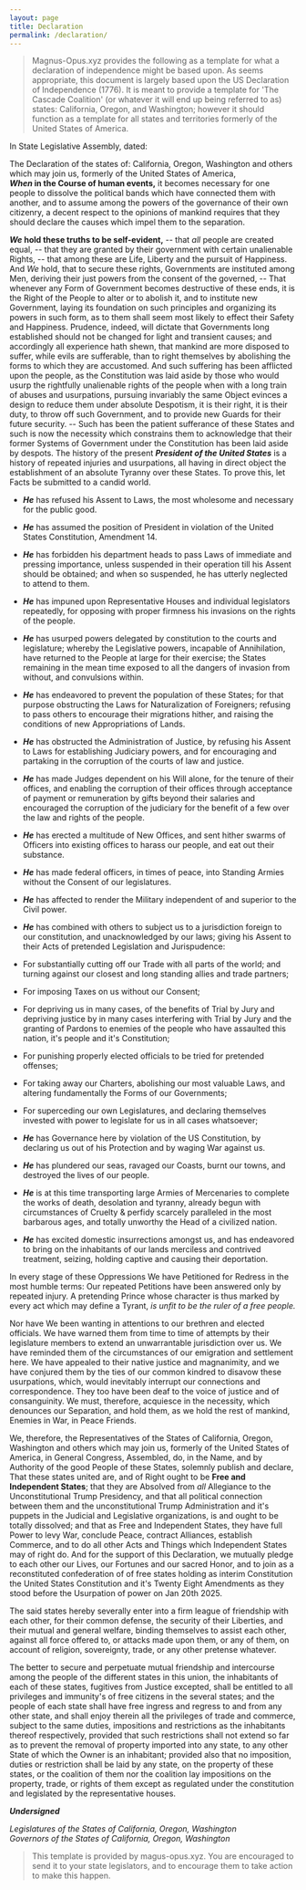 ```yaml
---
layout: page
title: Declaration
permalink: /declaration/
---
```


> Magnus-Opus.xyz provides the following as a template for what a declaration of independence might be based upon. As seems appropriate, this document is largely based upon the US Declaration of Independence (1776). It is meant to provide a template for 'The Cascade Coalition' (or whatever it will end up being referred to as) states: California, Oregon, and Washington; however it should function as a template for all states and territories formerly of the United States of America.

In State Legislative Assembly, dated:  

The Declaration of the states of: California, Oregon, Washington and others which may join us, formerly of the United States of America,  
**_When_ in the Course of human events,** it becomes necessary for one people to dissolve the political bands which have connected them with another, and to assume among the powers of the governance of their own citizenry, a decent respect to the opinions of mankind requires that they should declare the causes which impel them to the separation.

**_We_ hold these truths to be self-evident,** -- that _all_ people are created equal, -- that they are granted by their government with certain unalienable Rights, -- that among these are Life, Liberty and the pursuit of Happiness. And _We_ hold, that to secure these rights, Governments are instituted among Men, deriving their just powers from the consent of the governed, -- That whenever any Form of Government becomes destructive of these ends, it is the Right of the People to alter or to abolish it, and to institute new Government, laying its foundation on such principles and organizing its powers in such form, as to them shall seem most likely to effect their Safety and Happiness. Prudence, indeed, will dictate that Governments long established should not be changed for light and transient causes; and accordingly all experience hath shewn, that mankind are more disposed to suffer, while evils are sufferable, than to right themselves by abolishing the forms to which they are accustomed. And such suffering has been afflicted upon the people, as the Constitution was laid aside by those who would usurp the rightfully unalienable rights of the people when with a long train of abuses and usurpations, pursuing invariably the same Object evinces a design to reduce them under absolute Despotism, it is their right, it is their duty, to throw off such Government, and to provide new Guards for their future security. -- Such has been the patient sufferance of these States and such is now the necessity which constrains them to acknowledge that their former Systems of Government under the Constitution has been laid aside by despots. The history of the present ***President of the United States*** is a history of repeated injuries and usurpations, all having in direct object the establishment of an absolute Tyranny over these States. To prove this, let Facts be submitted to a candid world.

* ***He*** has refused his Assent to Laws, the most wholesome and necessary for the public good.

* ***He*** has assumed the position of President in violation of the United States Constitution, Amendment 14.

* ***He*** has forbidden his department heads to pass Laws of immediate and pressing importance, unless suspended in their operation till his Assent should be obtained; and when so suspended, he has utterly neglected to attend to them.

* ***He*** has impuned upon Representative Houses and individual legislators repeatedly, for opposing with proper firmness his invasions on the rights of the people.

* ***He*** has usurped powers delegated by constitution to the courts and legislature; whereby the Legislative powers, incapable of Annihilation, have returned to the People at large for their exercise; the States remaining in the mean time exposed to all the dangers of invasion from without, and convulsions within.

* ***He*** has endeavored to prevent the population of these States; for that purpose obstructing the Laws for Naturalization of Foreigners; refusing to pass others to encourage their migrations hither, and raising the conditions of new Appropriations of Lands.

* ***He*** has obstructed the Administration of Justice, by refusing his Assent to Laws for establishing Judiciary powers, and for encouraging and partaking in the corruption of the courts of law and justice.

* ***He*** has made Judges dependent on his Will alone, for the tenure of their offices, and enabling the corruption of their offices through acceptance of payment or remuneration by gifts beyond their salaries and encouraged the corruption of the judiciary for the benefit of a few over the law and rights of the people.

* ***He*** has erected a multitude of New Offices, and sent hither swarms of Officers into existing offices to harass our people, and eat out their substance.

* ***He*** has made federal officers, in times of peace, into Standing Armies without the Consent of our legislatures.

* ***He*** has affected to render the Military independent of and superior to the Civil power.

* ***He*** has combined with others to subject us to a jurisdiction foreign to our constitution, and unacknowledged by our laws; giving his Assent to their Acts of pretended Legislation and Jurispudence:

* For substantially cutting off our Trade with all parts of the world; and turning against our closest and long standing allies and trade partners;

* For imposing Taxes on us without our Consent;

* For depriving us in many cases, of the benefits of Trial by Jury and depriving justice by in many cases interfering with Trial by Jury and the granting of Pardons to enemies of the people who have assaulted this nation, it's people and it's Constitution;

* For punishing properly elected officials to be tried for pretended offenses;

* For taking away our Charters, abolishing our most valuable Laws, and altering fundamentally the Forms of our Governments;

* For superceding our own Legislatures, and declaring themselves invested with power to legislate for us in all cases whatsoever;

* ***He*** has Governance here by violation of the US Constitution, by declaring us out of his Protection and by waging War against us.

* ***He*** has plundered our seas, ravaged our Coasts, burnt our towns, and destroyed the lives of our people.

* ***He*** is at this time transporting large Armies of Mercenaries to complete the works of death, desolation and tyranny, already begun with circumstances of Cruelty & perfidy scarcely paralleled in the most barbarous ages, and totally unworthy the Head of a civilized nation.

* ***He*** has excited domestic insurrections amongst us, and has endeavored to bring on the inhabitants of our lands merciless and contrived treatment, seizing, holding captive and causing their deportation.

In every stage of these Oppressions We have Petitioned for Redress in the most humble terms: Our repeated Petitions have been answered only by repeated injury. A pretending Prince whose character is thus marked by every act which may define a Tyrant, _is unfit to be the ruler of a free people._

Nor have We been wanting in attentions to our brethren and elected officials. We have warned them from time to time of attempts by their legislature members to extend an unwarrantable jurisdiction over us. We have reminded them of the circumstances of our emigration and settlement here. We have appealed to their native justice and magnanimity, and we have conjured them by the ties of our common kindred to disavow these usurpations, which, would inevitably interrupt our connections and correspondence. They too have been deaf to the voice of justice and of consanguinity. We must, therefore, acquiesce in the necessity, which denounces our Separation, and hold them, as we hold the rest of mankind, Enemies in War, in Peace Friends.

We, therefore, the Representatives of the States of California, Oregon, Washington and others which may join us, formerly of the United States of America, in General Congress, Assembled,  do, in the Name, and by Authority of the good People of these States, solemnly publish and declare,  
That these states united are, and of Right ought to be **Free and Independent States**; that they are Absolved from _all_ Allegiance to the Unconstitutional Trump Presidency, and that all political connection between them and the unconstitutional Trump Administration and it's puppets in the Judicial and Legislative organizations, is and ought to be totally dissolved; and that as Free and Independent States, they have full Power to levy War, conclude Peace, contract Alliances, establish Commerce, and to do all other Acts and Things which Independent States may of right do. And for the support of this Declaration, we mutually pledge to each other our Lives, our Fortunes and our sacred Honor, and to join as a reconstituted confederation of of free states holding as interim Constitution the United States Constitution and it's Twenty Eight Amendments as they stood before the Usurpation of power on Jan 20th 2025.

The said states hereby severally enter into a firm league of friendship with each other, for their common defense, the security of their Liberties, and their mutual and general welfare, binding themselves to assist each other, against all force offered to, or attacks made upon them, or any of them, on account of religion, sovereignty, trade, or any other pretense whatever.

The better to secure and perpetuate mutual friendship and intercourse among the people of the different states in this union, the inhabitants of each of these states, fugitives from Justice excepted, shall be entitled to all privileges and immunity's of free citizens in the several states; and the people of each state shall have free ingress and regress to and from any other state, and shall enjoy therein all the privileges of trade and commerce, subject to the same duties, impositions and restrictions as the inhabitants thereof respectively, provided that such restrictions shall not extend so far as to prevent the removal of property imported into any state, to any other State of which the Owner is an inhabitant; provided also that no imposition, duties or restriction shall be laid by any state, on the property of these states, or the coalition of them nor the coalition lay impositions on the property, trade, or rights of them except as regulated under the constitution and legislated by the representative houses.

**_Undersigned_**

_Legislatures of the States of California, Oregon, Washington_  
_Governors of the States of California, Oregon, Washington_

> This template is provided by magus-opus.xyz. You are encouraged to send it to your state legislators, and to encourage them to take action to make this happen.
